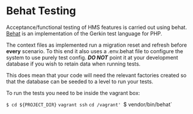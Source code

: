 Behat Testing
=============

Acceptance/functional testing of HMS features is carried out using behat. [Behat](http://docs.behat.org/en/v3.0/) is an implementation of the Gerkin test language for PHP.

The context files as implemented run a migration reset and refresh before **every** scenario. To this end it also uses a .env.behat file to configure the system to use purely test config. _**DO NOT**_ point it at your development database if you wish to retain data when running tests.

This does mean that your code will need the relevant factories created so that the database can be seeded to a level to run your tests.

To run the tests you need to be inside the vagrant box:

`$ cd ${PROJECT_DIR}`
`vagrant ssh`
`cd /vagrant'
`$ vendor/bin/behat`
